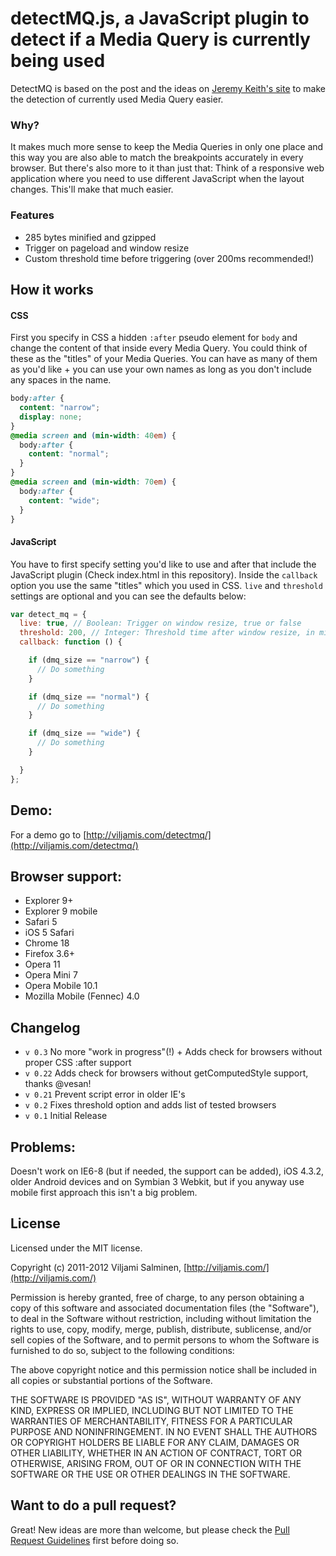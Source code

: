 # detectMQ.js, a JavaScript plugin to detect if a Media Query is currently being used
DetectMQ is based on the post and the ideas on [Jeremy Keith's site](http://adactio.com/journal/5429/) to make the detection of currently used Media Query easier.

### Why?
It makes much more sense to keep the Media Queries in only one place and this way you are also able to match the breakpoints accurately in every browser. But there's also more to it than just that: Think of a responsive web application where you need to use different JavaScript when the layout changes. This'll make that much easier.

### Features
 * 285 bytes minified and gzipped
 * Trigger on pageload and window resize
 * Custom threshold time before triggering (over 200ms recommended!)

## How it works

#### CSS
First you specify in CSS a hidden `:after` pseudo element for `body` and change the content of that inside every Media Query. You could think of these as the "titles" of your Media Queries. You can have as many of them as you'd like + you can use your own names as long as you don't include any spaces in the name.

```css
body:after {
  content: "narrow";
  display: none;
}
@media screen and (min-width: 40em) {
  body:after {
    content: "normal";
  }
}
@media screen and (min-width: 70em) {
  body:after {
    content: "wide";
  }
}
```

#### JavaScript
You have to first specify setting you'd like to use and after that include the JavaScript plugin (Check index.html in this repository). Inside the `callback` option you use the same "titles" which you used in CSS. `live` and `threshold` settings are optional and you can see the defaults below:

```javascript
var detect_mq = {
  live: true, // Boolean: Trigger on window resize, true or false
  threshold: 200, // Integer: Threshold time after window resize, in milliseconds
  callback: function () {

    if (dmq_size == "narrow") {
      // Do something
    }

    if (dmq_size == "normal") {
      // Do something
    }

    if (dmq_size == "wide") {
      // Do something
    }

  }
};
```

## Demo:
For a demo go to [http://viljamis.com/detectmq/](http://viljamis.com/detectmq/)

## Browser support:
 * Explorer 9+
 * Explorer 9 mobile
 * Safari 5
 * iOS 5 Safari
 * Chrome 18
 * Firefox 3.6+
 * Opera 11
 * Opera Mini 7
 * Opera Mobile 10.1
 * Mozilla Mobile (Fennec) 4.0

## Changelog
* `v 0.3` No more "work in progress"(!) + Adds check for browsers without proper CSS :after support
* `v 0.22` Adds check for browsers without getComputedStyle support, thanks @vesan!
* `v 0.21` Prevent script error in older IE's
* `v 0.2` Fixes threshold option and adds list of tested browsers
* `v 0.1` Initial Release

## Problems:
Doesn't work on IE6-8 (but if needed, the support can be added), iOS 4.3.2, older Android devices and on Symbian 3 Webkit, but if you anyway use mobile first approach this isn't a big problem.

## License
Licensed under the MIT license.

Copyright (c) 2011-2012 Viljami Salminen, [http://viljamis.com/](http://viljamis.com/)

Permission is hereby granted, free of charge, to any person obtaining a copy of this software and associated documentation files (the "Software"), to deal in the Software without restriction, including without limitation the rights to use, copy, modify, merge, publish, distribute, sublicense, and/or sell copies of the Software, and to permit persons to whom the Software is furnished to do so, subject to the following conditions:

The above copyright notice and this permission notice shall be included in all copies or substantial portions of the Software.

THE SOFTWARE IS PROVIDED "AS IS", WITHOUT WARRANTY OF ANY KIND, EXPRESS OR IMPLIED, INCLUDING BUT NOT LIMITED TO THE WARRANTIES OF MERCHANTABILITY, FITNESS FOR A PARTICULAR PURPOSE AND NONINFRINGEMENT. IN NO EVENT SHALL THE AUTHORS OR COPYRIGHT HOLDERS BE LIABLE FOR ANY CLAIM, DAMAGES OR OTHER LIABILITY, WHETHER IN AN ACTION OF CONTRACT, TORT OR OTHERWISE, ARISING FROM, OUT OF OR IN CONNECTION WITH THE SOFTWARE OR THE USE OR OTHER DEALINGS IN THE SOFTWARE.


## Want to do a pull request?

Great! New ideas are more than welcome, but please check the [Pull Request Guidelines](https://github.com/viljamis/detectMQ.js/wiki/Pull-Request-Guidelines) first before doing so.
